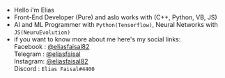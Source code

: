 - Hello i'm Elias
- Front-End Developer (Pure) and aslo works with (C++, Python, VB, JS)
- AI and ML Programmer with <code>Python(Tensorflow)</code>, Neural Networks with <code>JS(NeuruEvolution)</code>
- if you want to know more about me here's my social links:</br>
  Facebook : [@eliasfaisal82](https://fb.com/eliasfaisal82)</br>
  Telegram : [@eliasfaisal](https://t.me/eliasfaisal)</br>
  Instagram: [@eliasfaisal82](https://www.instagram.com/eliasfiasal82)</br>
  Discord  : <code>Elias Faisal#4400</code>
